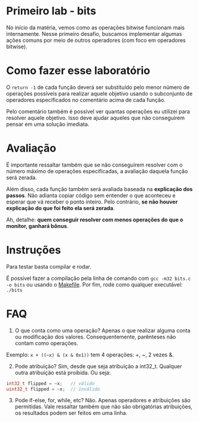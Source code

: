 # Primeiro lab - bits
No início da matéria, vemos como as operações bitwise funcionam mais internamente. Nesse primeiro desafio, buscamos implementar algumas ações comuns por meio de outros operadores (com foco em operadores bitwise).

# Como fazer esse laboratório
O `return -1` de cada função deverá ser substituído pelo menor número de operações possíveis para realizar aquele objetivo usando o subconjunto de operadores especificados no comentário acima de cada função.

Pelo comentário também é possível ver quantas operações eu utilizei para resolver aquele objetivo. Isso deve ajudar aqueles que não conseguirem pensar em uma solução imediata.

# Avaliação
É importante ressaltar também que se não conseguirem resolver com o número máximo de operações especificadas, a avaliação daquela função será zerada.

Além disso, cada função também será avaliada baseada na **explicação dos passos**. Não adianta copiar código sem entender o que aconteceu e esperar que vá receber o ponto inteiro. Pelo contrário, **se não houver explicação do que foi feito ela será zerada**.

Ah, detalhe: **quem conseguir resolver com menos operações do que o monitor, ganhará bônus**.

# Instruções
Para testar basta compilar e rodar.

É possível fazer a compilação pela linha de comando com `gcc -m32 bits.c -o bits` ou usando o [Makefile](./Makefile).
Por fim, rode como qualquer executável: `./bits`

# FAQ
1. O que conta como uma operação?
Apenas o que realizar alguma conta ou modificação dos valores. Consequentemente, parênteses não contam como operações.

Exemplo: `x + ((~x) & (x & 0x1))` tem 4 operações: +, ~, 2 vezes &.

2. Pode atribuição?
Sim, desde que seja atribuição a int32_t. Qualquer outra atribuição está proibida. Ou seja:
```c
int32_t flipped = ~x;   // válido
uint32_t flipped = ~x;  // inválido
```

3. Pode if-else, for, while, etc?
Não. Apenas operadores e atribuições são permitidas. Vale ressaltar também que não são obrigatórias atribuições, os resultados podem ser feitos em uma linha.
